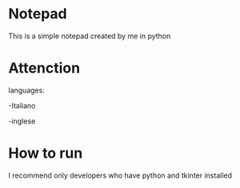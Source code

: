 # Notepad
This is a simple notepad created by me in python

# Attenction
languages:

-Italiano

-inglese

# How to run
I recommend only developers who have python and tkinter installed
